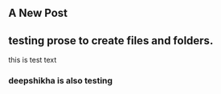 ## A New Post

## testing prose to create files and folders.
this is test text
### deepshikha is also testing
